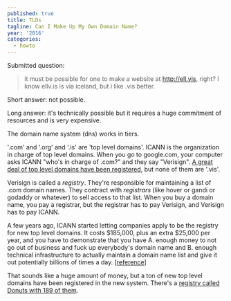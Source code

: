 ```yaml
---
published: true
title: TLDs
tagline: Can I Make Up My Own Domain Name?
year: '2016'
categories:
  - howto
---
```

Submitted question:

> it must be possible for one to make a website at http://ell.vis, right? I know ellv.is is via iceland, but i like .vis better.

Short answer: not possible.

Long answer: it's technically possible but it requires a huge commitment
of resources and is very expensive.

The domain name system (dns) works in tiers.

'.com' and '.org' and '.is' are 'top level domains'.  ICANN is the
organization in charge of top level domains. When you go to google.com,
your computer asks ICANN "who's in charge of .com?" and they say
"Verisign". [A great deal of top level domains have been registered](https://en.wikipedia.org/wiki/List_of_Internet_top-level_domains),
but none of them are '.vis'.

Verisign is called a _registry_. They're responsible for maintaining a
list of .com domain names. They contract with _registrars_ (like hover
or gandi or godaddy or whatever) to sell access to that list. When you
buy a domain name, you pay a registrar, but the registrar has to pay
Verisign, and Verisign has to pay ICANN.

A few years ago, ICANN started letting companies apply to be the
registry for new top level domains. It costs $185,000, plus an extra
$25,000 per year, and you have to demonstrate that you have A. enough
money to not go out of business and fuck up everybody's domain name and
B. enough technical infrastructure to actually maintain a domain name
list and give it out potentially billions of times a day. [[reference]](http://serverfault.com/a/243335)

That sounds like a huge amount of money, but a ton of new top level
domains have been registered in the new system. There's a [registry
called Donuts with 189 of them](http://www.donuts.domains/services/domain-names).
